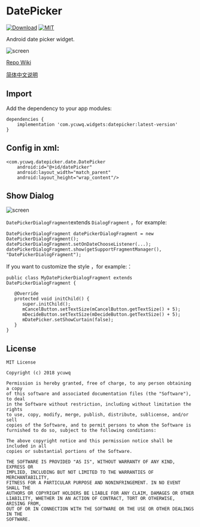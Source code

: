 # DatePicker

[![Download](https://api.bintray.com/packages/ycuwq/android/datepicker/images/download.svg)](https://bintray.com/ycuwq/android/datepicker/_latestVersion) [![MIT](https://img.shields.io/github/license/mashape/apistatus.svg)]()

Android date picker widget.

![screen](https://raw.githubusercontent.com/ycuwq/DatePicker/master/screenshots/device-2018-01-11-193707.gif)

[Repo Wiki](https://github.com/ycuwq/DatePicker/wiki)

 [简体中文说明](./README-CN.md)

## Import 

Add the dependency to your app modules:

```
dependencies {
	implementation 'com.ycuwq.widgets:datepicker:latest-version'
}
```

## Config in xml:

```
<com.ycuwq.datepicker.date.DatePicker
    android:id="@+id/datePicker"
    android:layout_width="match_parent"
    android:layout_height="wrap_content"/>
```

## Show Dialog

![screen](https://raw.githubusercontent.com/ycuwq/DatePicker/master/screenshots/device-2018-01-11-201208.gif)

`DatePickerDialogFragment`extends `DialogFragment` ，for example:

```
DatePickerDialogFragment datePickerDialogFragment = new DatePickerDialogFragment();
datePickerDialogFragment.setOnDateChooseListener(...);
datePickerDialogFragment.show(getSupportFragmentManager(), "DatePickerDialogFragment");
```

If you want to customize the style ，for example:：

```
public class MyDatePickerDialogFragment extends DatePickerDialogFragment {

   @Override
   protected void initChild() {
      super.initChild();
      mCancelButton.setTextSize(mCancelButton.getTextSize() + 5);
      mDecideButton.setTextSize(mDecideButton.getTextSize() + 5);
      mDatePicker.setShowCurtain(false);
   }
}
```

## License

```
MIT License

Copyright (c) 2018 ycuwq

Permission is hereby granted, free of charge, to any person obtaining a copy
of this software and associated documentation files (the "Software"), to deal
in the Software without restriction, including without limitation the rights
to use, copy, modify, merge, publish, distribute, sublicense, and/or sell
copies of the Software, and to permit persons to whom the Software is
furnished to do so, subject to the following conditions:

The above copyright notice and this permission notice shall be included in all
copies or substantial portions of the Software.

THE SOFTWARE IS PROVIDED "AS IS", WITHOUT WARRANTY OF ANY KIND, EXPRESS OR
IMPLIED, INCLUDING BUT NOT LIMITED TO THE WARRANTIES OF MERCHANTABILITY,
FITNESS FOR A PARTICULAR PURPOSE AND NONINFRINGEMENT. IN NO EVENT SHALL THE
AUTHORS OR COPYRIGHT HOLDERS BE LIABLE FOR ANY CLAIM, DAMAGES OR OTHER
LIABILITY, WHETHER IN AN ACTION OF CONTRACT, TORT OR OTHERWISE, ARISING FROM,
OUT OF OR IN CONNECTION WITH THE SOFTWARE OR THE USE OR OTHER DEALINGS IN THE
SOFTWARE.
```



